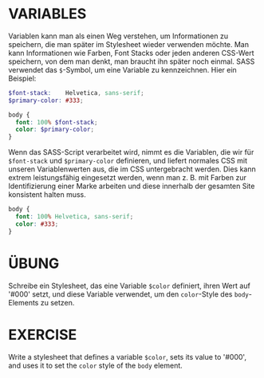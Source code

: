 # VARIABLES

Variablen kann man als einen Weg verstehen, um Informationen zu speichern, die man später im Stylesheet wieder verwenden möchte. Man kann Informationen wie Farben, Font Stacks oder jeden anderen CSS-Wert speichern, von dem man denkt, man braucht ihn später noch einmal. SASS verwendet das `$`-Symbol, um eine Variable zu kennzeichnen. Hier ein Beispiel:

```scss
$font-stack:    Helvetica, sans-serif;
$primary-color: #333;

body {
  font: 100% $font-stack;
  color: $primary-color;
}
```

Wenn das SASS-Script verarbeitet wird, nimmt es die Variablen, die wir für `$font-stack` und `$primary-color` definieren, und liefert normales CSS mit unseren Variablenwerten aus, die im CSS untergebracht werden. Dies kann extrem leistungsfähig eingesetzt werden, wenn man z. B. mit Farben zur Identifizierung einer Marke arbeiten und diese innerhalb der gesamten Site konsistent halten muss.

```css
body {
  font: 100% Helvetica, sans-serif;
  color: #333;
}
```

# ÜBUNG

Schreibe ein Stylesheet, das eine Variable `$color` definiert, ihren Wert auf '#000' setzt, und diese Variable verwendet, um den `color`-Style des `body`-Elements zu setzen.

# EXERCISE

Write a stylesheet that defines a variable `$color`, sets its value to '#000', and uses it to set the `color` style of the `body` element.